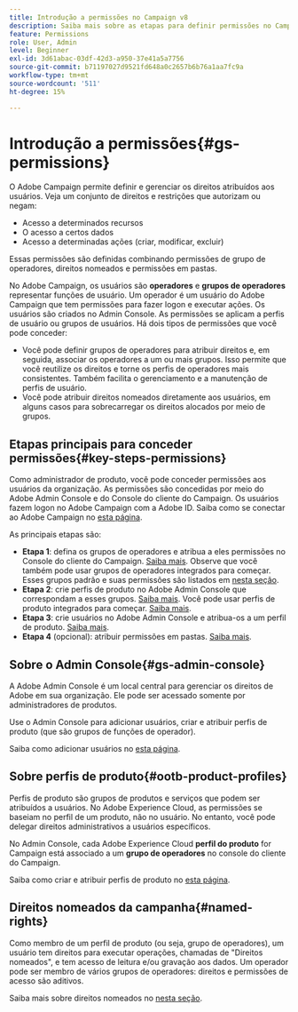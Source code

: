 ```yaml
---
title: Introdução a permissões no Campaign v8
description: Saiba mais sobre as etapas para definir permissões no Campaign v8
feature: Permissions
role: User, Admin
level: Beginner
exl-id: 3d61abac-03df-42d3-a950-37e41a5a7756
source-git-commit: b71197027d9521fd648a0c2657b6b76a1aa7fc9a
workflow-type: tm+mt
source-wordcount: '511'
ht-degree: 15%

---
```


# Introdução a permissões{#gs-permissions}

O Adobe Campaign permite definir e gerenciar os direitos atribuídos aos usuários. Veja um conjunto de direitos e restrições que autorizam ou negam:

* Acesso a determinados recursos
* O acesso a certos dados
* Acesso a determinadas ações (criar, modificar, excluir)

Essas permissões são definidas combinando permissões de grupo de operadores, direitos nomeados e permissões em pastas.

No Adobe Campaign, os usuários são **operadores** e **grupos de operadores** representar funções de usuário. Um operador é um usuário do Adobe Campaign que tem permissões para fazer logon e executar ações. Os usuários são criados no Admin Console. As permissões se aplicam a perfis de usuário ou grupos de usuários. Há dois tipos de permissões que você pode conceder:

* Você pode definir grupos de operadores para atribuir direitos e, em seguida, associar os operadores a um ou mais grupos. Isso permite que você reutilize os direitos e torne os perfis de operadores mais consistentes. Também facilita o gerenciamento e a manutenção de perfis de usuário.
* Você pode atribuir direitos nomeados diretamente aos usuários, em alguns casos para sobrecarregar os direitos alocados por meio de grupos.

## Etapas principais para conceder permissões{#key-steps-permissions}

Como administrador de produto, você pode conceder permissões aos usuários da organização. As permissões são concedidas por meio do Adobe Admin Console e do Console do cliente do Campaign. Os usuários fazem logon no Adobe Campaign com a Adobe ID. Saiba como se conectar ao Adobe Campaign no [esta página](connect.md).

As principais etapas são:

* **Etapa 1**: defina os grupos de operadores e atribua a eles permissões no Console do cliente do Campaign. [Saiba mais](manage-permissions.md#create-product-profile).
Observe que você também pode usar grupos de operadores integrados para começar. Esses grupos padrão e suas permissões são listados em [nesta seção](manage-permissions.md#ootb-productprofiles).
* **Etapa 2**: crie perfis de produto no Adobe Admin Console que correspondam a esses grupos. [Saiba mais](manage-permissions.md#create-product-profile).
Você pode usar perfis de produto integrados para começar. [Saiba mais](manage-permissions.md#ootb-productprofiles).
* **Etapa 3**: crie usuários no Adobe Admin Console e atribua-os a um perfil de produto. [Saiba mais](manage-permissions.md#add-users).
* **Etapa 4** (opcional): atribuir permissões em pastas. [Saiba mais](manage-permissions.md#ootb-productprofiles).

## Sobre o Admin Console{#gs-admin-console}

A Adobe Admin Console é um local central para gerenciar os direitos de Adobe em sua organização. Ele pode ser acessado somente por administradores de produtos.

Use o Admin Console para adicionar usuários, criar e atribuir perfis de produto (que são grupos de funções de operador).

Saiba como adicionar usuários no [esta página](manage-permissions.md#add-users).

## Sobre perfis de produto{#ootb-product-profiles}

Perfis de produto são grupos de produtos e serviços que podem ser atribuídos a usuários. No Adobe Experience Cloud, as permissões se baseiam no perfil de um produto, não no usuário. No entanto, você pode delegar direitos administrativos a usuários específicos.

No Admin Console, cada Adobe Experience Cloud **perfil do produto** for Campaign está associado a um **grupo de operadores** no console do cliente do Campaign.

Saiba como criar e atribuir perfis de produto no [esta página](manage-permissions.md#create-a-product-profile).

## Direitos nomeados da campanha{#named-rights}

Como membro de um perfil de produto (ou seja, grupo de operadores), um usuário tem direitos para executar operações, chamadas de &quot;Direitos nomeados&quot;, e tem acesso de leitura e/ou gravação aos dados. Um operador pode ser membro de vários grupos de operadores: direitos e permissões de acesso são aditivos.

Saiba mais sobre direitos nomeados no [nesta seção](manage-permissions.md#use-named-rights).
